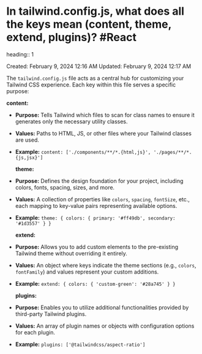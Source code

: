 # In tailwind.config.js, what does all the keys mean (content, theme, extend, plugins)?  #React 
heading:: 1

Created: February 9, 2024 12:16 AM
Updated: February 9, 2024 12:17 AM

The `tailwind.config.js` file acts as a central hub for customizing your Tailwind CSS experience. Each key within this file serves a specific purpose:

**content:**
- **Purpose:** Tells Tailwind which files to scan for class names to ensure it generates only the necessary utility classes.
- **Values:** Paths to HTML, JS, or other files where your Tailwind classes are used.
- **Example:** `content: ['./components/**/*.{html,js}', './pages/**/*.{js,jsx}']`
  
  **theme:**
- **Purpose:** Defines the design foundation for your project, including colors, fonts, spacing, sizes, and more.
- **Values:** A collection of properties like `colors`, `spacing`, `fontSize`, etc., each mapping to key-value pairs representing available options.
- **Example:** `theme: { colors: { primary: '#ff49db', secondary: '#1d3557' } }`
  
  **extend:**
- **Purpose:** Allows you to add custom elements to the pre-existing Tailwind theme without overriding it entirely.
- **Values:** An object where keys indicate the theme sections (e.g., `colors`, `fontFamily`) and values represent your custom additions.
- **Example:** `extend: { colors: { 'custom-green': '#28a745' } }`
  
  **plugins:**
- **Purpose:** Enables you to utilize additional functionalities provided by third-party Tailwind plugins.
- **Values:** An array of plugin names or objects with configuration options for each plugin.
- **Example:** `plugins: ['@tailwindcss/aspect-ratio']`